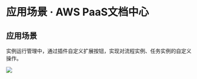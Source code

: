 # 应用场景 · AWS PaaS文档中心

## 应用场景

实例运行管理中，通过插件自定义扩展按钮，实现对流程实例、任务实例的自定义操作。

[![](https://docs.awspaas.com/reference-guide/aws-paas-plugin-development-reference-guide/plugins/prm.png)](<prm.png>)